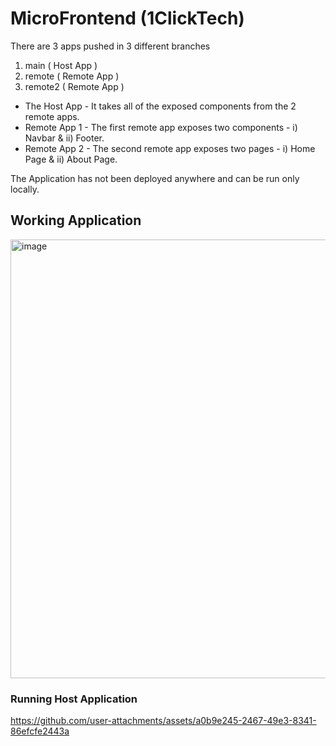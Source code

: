 # MicroFrontend (1ClickTech)

There are 3 apps pushed in 3 different branches
  1. main ( Host App )
  2. remote ( Remote App )
  3. remote2 ( Remote App )
     
 - The Host App - It takes all of the exposed components from the 2 remote apps.
 - Remote App 1 - The first remote app exposes two components - i) Navbar & ii) Footer.
 - Remote App 2 - The second remote app exposes two pages - i) Home Page & ii) About Page.

The Application has not been deployed anywhere and can be run only locally.

## Working Application

<img width="702" alt="image" src="https://github.com/user-attachments/assets/38bbf6e6-cfad-4716-ab3b-ac3cbd0d49da">

### Running Host Application
https://github.com/user-attachments/assets/a0b9e245-2467-49e3-8341-86efcfe2443a



